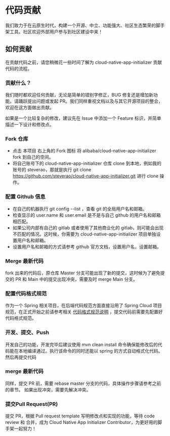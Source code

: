 # 代码贡献
我们致力于在云原生时代，构建一个开源、中立、功能强大、社区生态繁荣的脚手架工具。社区欢迎外部用户参与到社区建设中来！

## 如何贡献
在贡献代码之前，请您稍微花一些时间了解为 cloud-native-app-initializer 贡献代码的流程。

### 贡献什么？
我们随时都欢迎任何贡献，无论是简单的错别字修正，BUG 修复还是增加新功能。请踊跃提出问题或发起 PR。我们同样重视文档以及与其它开源项目的整合，欢迎在这方面做出贡献。

如果是一个比较复杂的修改，建议先在 Issue 中添加一个 Feature 标识，并简单描述一下设计和修改点。

### Fork 仓库
* 点击 本项目 右上角的 Fork 图标 将 alibaba/cloud-native-app-initializer fork 到自己的空间。
* 将自己账号下的 cloud-native-app-initializer 仓库 clone 到本地，例如我的账号的 steverao，那就是执行 git clone https://github.com/steverao/cloud-native-app-initializer.git 进行 clone 操作。

### 配置 Github 信息
* 在自己的机器执行 git config  --list ，查看 git 的全局用户名和邮箱。
* 检查显示的 user.name 和 user.email 是不是与自己 github 的用户名和邮箱相匹配。
* 如果公司内部有自己的 gitlab 或者使用了其他商业化的 gitlab，则可能会出现不匹配的情况。这时候，你需要为 cloud-native-app-initializer 项目单独设置用户名和邮箱。
* 设置用户名和邮箱的方式请参考 github 官方文档，设置用户名，设置邮箱。

### Merge 最新代码
fork 出来的代码后，原仓库 Master 分支可能出现了新的提交，这时候为了避免提交的 PR 和 Main 中的提交出现冲突，需要及时 merge Main 分支。

### 配置代码格式规范
作为一个 Spring 相关项目，在后端代码规范方面直接沿用了 Spring Cloud 项目规范，在正式开始之前请参考相关 [代码格式规范说明](https://github.com/spring-cloud/spring-cloud-build#checkstyle) ，提交代码前需要先配置好代码格式规范。

### 开发、提交、Push
开发自己的功能，开发完毕后建议使用 mvn clean install 命令确保能修改后的代码能在本地编译通过。执行该命令的同时还能以 spring 的方式自动格式化代码。然后再提交代码

### merge 最新代码
同样，提交 PR 前，需要 rebase master 分支的代码，具体操作步骤请参考之前的章节。
如果出现冲突，需要先解决冲突。
### 提交Pull Request(PR)
提交 PR，根据 Pull request template 写明修改点和实现的功能，等待 code review 和 合并，成为 Cloud Native App Initializer Contributor，为更好用的脚手架一起努力！

